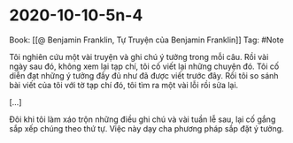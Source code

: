 # 2020-10-10-5n-4

Book: [[@ Benjamin Franklin, Tự Truyện của Benjamin Franklin]]
Tag: #Note

Tôi nghiên cứu một vài truyện và ghi chú ý tưởng trong mỗi câu. Rồi vài ngày sau đó, không xem lại tạp chí, tôi cố viết lại những chuyện đó. Tôi cố diễn đạt những ý tưởng đầy đủ như đã được viết trước đây. Rồi tôi so sánh bài viết của tôi với tờ tạp chí đó, tôi tìm ra một vài lỗi rồi sửa lại.

[…]

Đôi khi tôi làm xáo trộn những điều ghi chú và vài tuần lễ sau, lại cố gắng sắp xếp chúng theo thứ tự. Việc này dạy cha phương pháp sắp đặt ý tưởng.